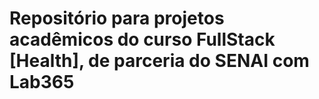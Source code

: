﻿# Repositório para projetos acadêmicos do curso FullStack [Health], de parceria do SENAI com Lab365
